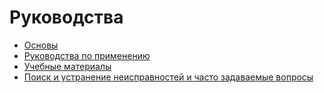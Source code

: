 # Руководства

-   [Основы](./foundations/why-solid.md)
-   [Руководства по применению](./how-to-guides/get-ready-for-solid/index.md)
-   [Учебные материалы](./tutorials/getting-started-with-solid/welcome.md)
-   [Поиск и устранение неисправностей и часто задаваемые вопросы](./troubleshooting-and-faq/faq.md)
